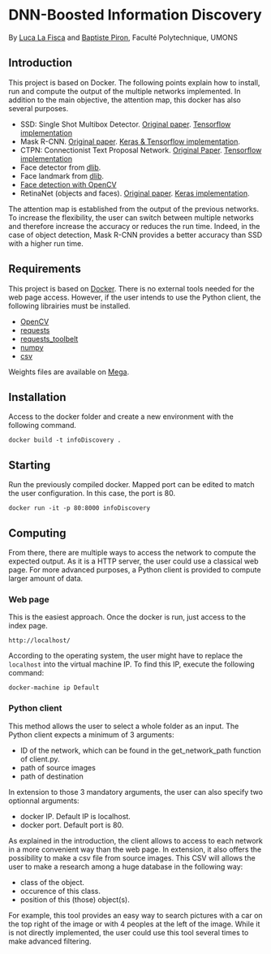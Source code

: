 # DNN-Boosted Information Discovery
By [Luca La Fisca](https://www.linkedin.com/in/luca-la-fisca-28554415a/) and [Baptiste Piron](https://www.linkedin.com/in/baptiste-piron-204880120/), Faculté Polytechnique, UMONS

## Introduction
This project is based on Docker. The following points explain how to install, run and compute the output of the multiple networks implemented. In addition to the main objective, the attention map, this docker has also several purposes.

- SSD: Single Shot Multibox Detector.  [Original paper](https://arxiv.org/abs/1512.02325).  [Tensorflow implementation](https://github.com/balancap/SSD-Tensorflow)
- Mask R-CNN. [Original paper](https://arxiv.org/abs/1703.06870). [Keras & Tensorflow implementation](https://github.com/matterport/Mask_RCNN).
- CTPN: Connectionist Text Proposal Network. [Original Paper](https://arxiv.org/abs/1609.03605). [Tensorflow implementation](https://github.com/eragonruan/text-detection-ctpn)
- Face detector from [dlib](http://dlib.net/face_detector.py.html).
- Face landmark from [dlib](http://dlib.net/face_landmark_detection.py.html).
- [Face detection with OpenCV](https://www.pyimagesearch.com/2018/02/26/face-detection-with-opencv-and-deep-learning/)
- RetinaNet (objects and faces). [Original paper](https://arxiv.org/abs/1708.02002). [Keras implementation](https://github.com/fizyr/keras-retinanet). 

The attention map is established from the output of the previous networks. To increase the flexibility, the user can switch between multiple networks and therefore increase the accuracy or reduces the run time. Indeed, in the case of object detection, Mask R-CNN provides a better accuracy than SSD with a higher run time.

## Requirements
This project is based on [Docker](https://www.docker.com/). There is no external tools needed for the web page access. However, if the user intends to use the Python client, the following librairies must be installed.

- [OpenCV](https://opencv.org/)
- [requests](http://docs.python-requests.org/en/master/)
- [requests_toolbelt](https://github.com/requests/toolbelt)
- [numpy](http://www.numpy.org/)
- [csv](https://docs.python.org/2/library/csv.html)

Weights files are available on [Mega](https://mega.nz/#F!qhIwjZiC!Om_7-VE1Nk6ZmgeSYnB74w). 

## Installation
Access to the docker folder and create a new environment with the following command.
```Shell
docker build -t infoDiscovery .
```

## Starting
Run the previously compiled docker. Mapped port can be edited to match the user configuration. In this case, the port is 80.
```Shell
docker run -it -p 80:8000 infoDiscovery
```

## Computing

From there, there are multiple ways to access the network to compute the expected output. As it is a HTTP server, the user could use a classical web page. For more advanced purposes, a Python client is provided to compute larger amount of data.

### Web page
This is the easiest approach. Once the docker is run, just access to the index page.
```Shell
http://localhost/
```
According to the operating system, the user might have to replace the `localhost` into the virtual machine IP. To find this IP, execute the following command:
```Shell
docker-machine ip Default 
```

### Python client
This method allows the user to select a whole folder as an input. The Python client expects a minimum of 3 arguments:

- ID of the network, which can be found in the get_network_path function of client.py.
- path of source images
- path of destination

In extension to those 3 mandatory arguments, the user can also specify two optionnal arguments:

- docker IP. Default IP is localhost.
- docker port. Default port is 80.

As explained in the introduction, the client allows to access to each network in a more convenient way than the web page. In extension, it also offers the possibility to make a csv file from source images. This CSV will allows the user to make a research among a huge database in the following way:

- class of the object.
- occurence of this class.
- position of this (those) object(s).

For example, this tool provides an easy way to search pictures with a car on the top right of the image or with 4 peoples at the left of the image. While it is not directly implemented, the user could use this tool several times to make advanced filtering. 

